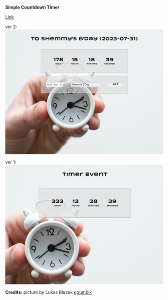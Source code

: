 
__Simple Countdown Timer__

[Link](https://shemmyyo.github.io/countdown-timer-js/)

ver 2: 
![Shemmy's B'Day countdown timer screen](assets/other/timer2.png)

ver 1:
![countdown timer screen](assets/other/timer.png)

__Credits:__
 picture by Lukas Blazek [goumbik](https://unsplash.com/@goumbik)